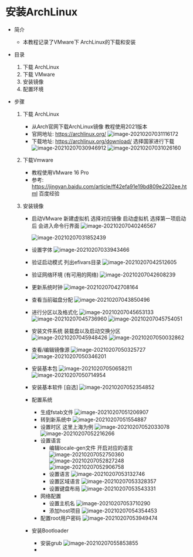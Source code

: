 # 安装ArchLinux

-   简介

    -   本教程记录了VMware下 ArchLinux的下载和安装

-   目录

    1.  下载 ArchLinux
    2.  下载 VMware
    3.  安装镜像
    4.  配置环境

-   步骤

    1.  下载 ArchLinux

        -   从Arch官网下载ArchLinux镜像 教程使用2021版本
        -   官网地址: https://archlinux.org/
            ![image-20210207031116172](安装ArchLinux.assets/image-20210207031116172.png)
        -   下载地址: https://archlinux.org/download/ 选择国家进行下载
            ![image-20210207030946912](安装ArchLinux.assets/image-20210207030946912.png)
            ![image-20210207031026160](安装ArchLinux.assets/image-20210207031026160.png)

    2.  下载Vmware

        -   教程使用VMware 16 Pro
        -   参考: https://jingyan.baidu.com/article/ff42efa91e19bd809e2202ee.html 百度经验

    3.  安装镜像

        -   启动VMware 新建虚拟机 选择对应镜像 启动虚拟机 选择第一项启动后 会进入命令行界面
            ![image-20210207040246567](安装ArchLinux.assets/image-20210207040246567.png)

            ![image-20210207031852439](安装ArchLinux.assets/image-20210207031852439.png)

        -   设置字体
            ![image-20210207033943466](安装ArchLinux.assets/image-20210207033943466.png)

        -   验证启动模式 列出efivars目录
            ![image-20210207042512605](安装ArchLinux.assets/image-20210207042512605.png)

        -   验证网络环境 (有可用的网络)
            ![image-20210207042608239](安装ArchLinux.assets/image-20210207042608239.png)

        -   更新系统时钟
            ![image-20210207042708164](安装ArchLinux.assets/image-20210207042708164.png)

        -   查看当前磁盘分配
            ![image-20210207043850496](安装ArchLinux.assets/image-20210207043850496.png)

        -   进行分区以及格式化
            ![image-20210207045653133](安装ArchLinux.assets/image-20210207045653133.png)
            ![image-20210207045736960](安装ArchLinux.assets/image-20210207045736960.png)
            ![image-20210207045754051](安装ArchLinux.assets/image-20210207045754051.png)

        -   安装文件系统 装载盘以及启动交换分区
            ![image-20210207045948426](安装ArchLinux.assets/image-20210207045948426.png)
            ![image-20210207050032862](安装ArchLinux.assets/image-20210207050032862.png)

        -   查看/编辑镜像源
            ![image-20210207050325727](安装ArchLinux.assets/image-20210207050325727.png)
            ![image-20210207050346201](安装ArchLinux.assets/image-20210207050346201.png)

        -   安装基本包
            ![image-20210207050658211](安装ArchLinux.assets/image-20210207050658211.png)
            ![image-20210207050714954](安装ArchLinux.assets/image-20210207050714954.png)

        -   安装基本软件 [自选]
            ![image-20210207052354852](安装ArchLinux.assets/image-20210207052354852.png)

        -   配置系统

            -   生成fstab文件
                ![image-20210207051206907](安装ArchLinux.assets/image-20210207051206907.png)
            -   转到新系统中
                ![image-20210207051554887](安装ArchLinux.assets/image-20210207051554887.png)
            -   设置时区 这里上海为例
                ![image-20210207052033078](安装ArchLinux.assets/image-20210207052033078.png)
                ![image-20210207052216266](安装ArchLinux.assets/image-20210207052216266.png)
            -   设置语言
                -   编辑locale-gen文件 开启对应的语言
                    ![image-20210207052750360](安装ArchLinux.assets/image-20210207052750360.png)
                    ![image-20210207052827248](安装ArchLinux.assets/image-20210207052827248.png)
                    ![image-20210207052906758](安装ArchLinux.assets/image-20210207052906758.png)
                -   设置语言
                    ![image-20210207053132746](安装ArchLinux.assets/image-20210207053132746.png)
                -   设置区域语言
                    ![image-20210207053328357](安装ArchLinux.assets/image-20210207053328357.png)
                -   设置键盘布局
                    ![image-20210207053543331](安装ArchLinux.assets/image-20210207053543331.png)
            -   网络配置
                -   设置主机名
                    ![image-20210207053710290](安装ArchLinux.assets/image-20210207053710290.png)
                -   添加host项目
                    ![image-20210207054354453](安装ArchLinux.assets/image-20210207054354453.png)
            -   配置root用户密码
                ![image-20210207053949474](安装ArchLinux.assets/image-20210207053949474.png)

        -   安装Bootloader

            -   安装grub
                ![image-20210207055853855](安装ArchLinux.assets/image-20210207055853855.png)
            -   

